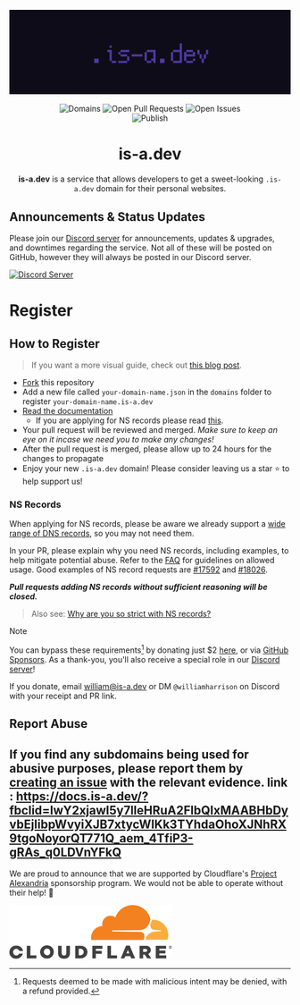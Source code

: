 <p align="center">
   <img alt="is-a.dev Banner" src="https://raw.githubusercontent.com/is-a-dev/register/main/media/banner.png">
</p>

<p align="center">
   <img alt="Domains" src="https://img.shields.io/github/directory-file-count/is-a-dev/register/domains?color=5c46eb&label=domains&style=for-the-badge">
   <img alt="Open Pull Requests" src="https://img.shields.io/github/issues-raw/is-a-dev/register?color=5c46eb&label=issues&style=for-the-badge">
   <img alt="Open Issues" src="https://img.shields.io/github/issues-pr-raw/is-a-dev/register?color=5c46eb&label=pull%20requests&style=for-the-badge">
   <br>
   <img alt="Publish" src="https://github.com/is-a-dev/register/actions/workflows/publish.yml/badge.svg">
</p>

<h1 align="center">is-a.dev</h1>

<p align="center"><strong>is-a.dev</strong> is a service that allows developers to get a sweet-looking <code>.is-a.dev</code> domain for their personal websites.</p>

## Announcements & Status Updates
Please join our [Discord server](https://discord.gg/is-a-dev-830872854677422150) for announcements, updates & upgrades, and downtimes regarding the service.
Not all of these will be posted on GitHub, however they will always be posted in our Discord server.

<a href="https://discord.gg/is-a-dev-830872854677422150"><img alt="Discord Server" src="https://invidget.wdh.app/is-a-dev-830872854677422150"></a>

# Register
## How to Register
> If you want a more visual guide, check out [this blog post](https://wdh.gg/tX3ghge).

- [Fork](https://github.com/is-a-dev/register/fork) this repository
- Add a new file called `your-domain-name.json` in the `domains` folder to register `your-domain-name.is-a.dev`
- [Read the documentation](https://docs.is-a.dev)
   - If you are applying for NS records please read [this](#ns-records).
- Your pull request will be reviewed and merged. *Make sure to keep an eye on it incase we need you to make any changes!*
- After the pull request is merged, please allow up to 24 hours for the changes to propagate
- Enjoy your new `.is-a.dev` domain! Please consider leaving us a star ⭐️ to help support us!

### NS Records
When applying for NS records, please be aware we already support a [wide range of DNS records](https://docs.is-a.dev/faq/#which-records-are-supported), so you may not need them. 

In your PR, please explain why you need NS records, including examples, to help mitigate potential abuse. Refer to the [FAQ](https://docs.is-a.dev/faq/#who-can-use-ns-records) for guidelines on allowed usage. Good examples of NS record requests are [#17592](https://github.com/is-a-dev/register/pull/17592) and [#18026](https://github.com/is-a-dev/register/pull/18026).

***Pull requests adding NS records without sufficient reasoning will be closed.***

> Also see: [Why are you so strict with NS records?](https://docs.is-a.dev/faq/#why-are-you-so-strict-with-ns-records)

> [!NOTE]
> You can bypass these requirements[^1] by donating just $2 [here](https://wdh.gg/pvNCdvs), or via [GitHub Sponsors](https://wdh.gg/sponsor). As a thank-you, you'll also receive a special role in our [Discord server](https://discord.gg/is-a-dev-830872854677422150)!
>
> If you donate, email william@is-a.dev or DM `@williamharrison` on Discord with your receipt and PR link.

[^1]: Requests deemed to be made with malicious intent may be denied, with a refund provided.

## Report Abuse
If you find any subdomains being used for abusive purposes, please report them by [creating an issue](https://github.com/is-a-dev/register/issues/new?assignees=&labels=report-abuse&projects=&template=report-abuse.md&title=Report+abuse) with the relevant evidence.
link : https://docs.is-a.dev/?fbclid=IwY2xjawI5y7lleHRuA2FlbQIxMAABHbDyvbEjIibpWvyiXJB7xtycWIKk3TYhdaOhoXJNhRX9tgoNoyorQT771Q_aem_4TfiP3-gRAs_q0LDVnYFkQ
---

We are proud to announce that we are supported by Cloudflare's [Project Alexandria](https://www.cloudflare.com/lp/project-alexandria) sponsorship program. We would not be able to operate without their help! 💖

<a href="https://www.cloudflare.com">
   <img alt="Cloudflare Logo" src="https://raw.githubusercontent.com/is-a-dev/register/main/media/cloudflare.png" height="96">
</a>
